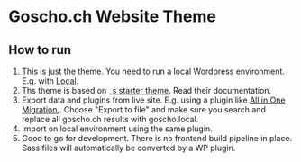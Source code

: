 # Goscho.ch Website Theme


## How to run
1. This is just the theme. You need to run a local Wordpress environment. E.g. with [Local](https://localwp.com/). 
2. Ths theme is based on [_s starter theme](https://underscores.me/). Read their documentation.
3. Export data and plugins from live site. E.g. using a plugin like [All in One Migration.](https://wordpress.org/plugins/all-in-one-wp-migration/). Choose "Export to file" and make sure you search and replace all goscho.ch results with goscho.local.
4. Import on local environment using the same plugin.
5. Good to go for development. There is no frontend build pipeline in place. Sass files will automatically be converted by a WP plugin.